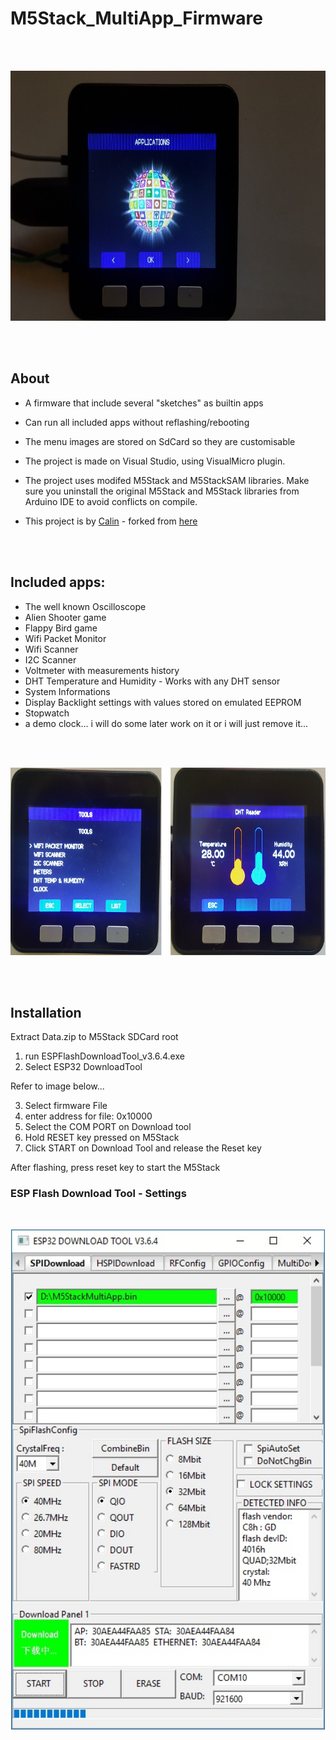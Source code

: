 # M5Stack_MultiApp_Firmware
<br />
<br />

<p align="center">
<img src="https://github.com/PartsandCircuits/M5Stack_MultiApp_Firmware/blob/master/Project_Images/20180407_191741.jpg" height="400">
</p>

<br />
<br />


## About
- A firmware that include several "sketches" as builtin apps
- Can run all included apps without reflashing/rebooting
- The menu images are stored on SdCard so they are customisable

- The project is made on Visual Studio, using VisualMicro plugin.
- The project uses modifed M5Stack and M5StackSAM libraries. 
Make sure you uninstall the original M5Stack and M5Stack libraries from Arduino IDE to avoid conflicts on compile.
- This project is by [Calin](https://github.com/botofancalin) - forked from [here](https://github.com/botofancalin/M5Stack_MultiApp_Firmware)

<br />
<br />

## Included apps:
- The well known Oscilloscope
- Alien Shooter game
- Flappy Bird game
- Wifi Packet Monitor
- Wifi Scanner
- I2C Scanner
- Voltmeter with measurements history
- DHT Temperature and Humidity - Works with any DHT sensor
- System Informations
- Display Backlight settings with values stored on emulated EEPROM
- Stopwatch
- a demo clock... i will do some later work on it or i will just remove it...

<br />
<br />

<p align="center">
<img src="https://github.com/PartsandCircuits/M5Stack_MultiApp_Firmware/blob/master/Project_Images/Apps.png" height="300">

</p>

<br />
<br />

## Installation

Extract Data.zip to M5Stack SDCard root

1. run ESPFlashDownloadTool_v3.6.4.exe
2. Select ESP32 DownloadTool 

Refer to image below...

3. Select firmware File 
4. enter address for file: 0x10000
5. Select the COM PORT on Download tool
6. Hold RESET key pressed on M5Stack
7. Click START on Download Tool and release the Reset key

After flashing, press reset key to start the M5Stack
<br />

### ESP Flash Download Tool - Settings
<br />

<p align="center">
<img src="https://github.com/PartsandCircuits/M5Stack_MultiApp_Firmware/blob/master/Precompiled_MultiFirmware/Flasher%20Instructions.jpg" height="800">
</p>

